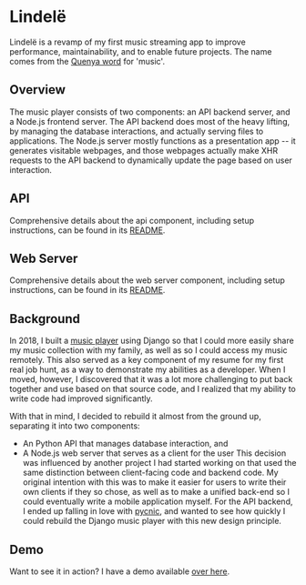 # Lindelë
Lindelë is a revamp of my first music streaming app to improve performance,
maintainability, and to enable future projects. The name comes from the
[Quenya word][1] for 'music'.

## Overview
The music player consists of two components: an API backend server, and a
Node.js frontend server. The API backend does most of the heavy lifting, by
managing the database interactions, and actually serving files to applications.
The Node.js server mostly functions as a presentation app -- it generates
visitable webpages, and those webpages actually make XHR requests to the API
backend to dynamically update the page based on user interaction.

## API
Comprehensive details about the api component, including setup instructions, 
can be found in its [README](api/README.md).

## Web Server
Comprehensive details about the web server component, including setup 
instructions, can be found in its [README](web/README.md).

## Background
In 2018, I built a [music player][2] using Django so that I could more easily
share my music collection with my family, as well as so I could access my music
remotely. This also served as a key component of my resume for my first real
job hunt, as a way to demonstrate my abilities as a developer. When I moved,
however, I discovered that it was a lot more challenging to put back together
and use based on that source code, and I realized that my ability to write code
had improved significantly. 

With that in mind, I decided to rebuild it almost from the ground up,
separating it into two components:
- An Python API that manages database interaction, and
- A Node.js web server that serves as a client for the user
This decision was influenced by another project I had started working on that
used the same distinction between client-facing code and backend code. My
original intention with this was to make it easier for users to write their own
clients if they so chose, as well as to make a unified back-end so I could
eventually write a mobile application myself. For the API backend, I ended up
falling in love with [pycnic][3], and wanted to see how quickly I could rebuild
the Django music player with this new design principle.

## Demo
Want to see it in action? I have a demo available [over here](https://music.taylorfoxdahl.in/).

[1]:https://www.elfdict.com/w/lindele
[2]:https://github.com/tfdahlin/music_stream
[3]:http://pycnic.nullism.com
